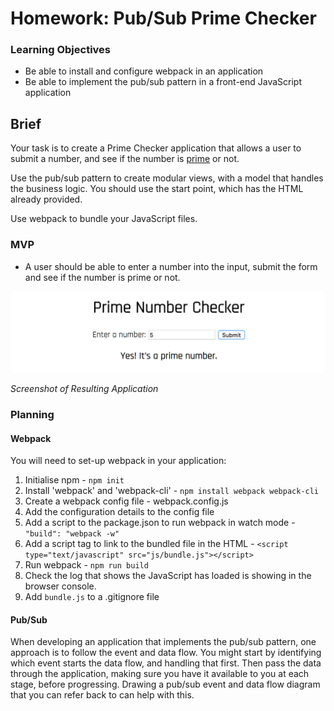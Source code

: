 # Homework: Pub/Sub Prime Checker

### Learning Objectives

- Be able to install and configure webpack in an application
- Be able to implement the pub/sub pattern in a front-end JavaScript application

## Brief

Your task is to create a Prime Checker application that allows a user to submit a number, and see if the number is [prime](https://en.wikipedia.org/wiki/Prime_number) or not.

Use the pub/sub pattern to create modular views, with a model that handles the business logic. You should use the start point, which has the HTML already provided.

Use webpack to bundle your JavaScript files.

### MVP

- A user should be able to enter a number into the input, submit the form and see if the number is prime or not.

![Screenshot of Resulting Application](images/screenshot_prime_checker.png)

*Screenshot of Resulting Application*

### Planning

#### Webpack

You will need to set-up webpack in your application:

1. Initialise npm - `npm init`
2. Install 'webpack' and 'webpack-cli' - `npm install webpack webpack-cli`
3. Create a webpack config file - webpack.config.js
4. Add the configuration details to the config file
5. Add a script to the package.json to run webpack in watch mode - `"build": "webpack -w"`
6. Add a script tag to link to the bundled file in the HTML - `<script type="text/javascript" src="js/bundle.js"></script>`
7. Run webpack - `npm run build`
8. Check the log that shows the JavaScript has loaded is showing in the browser console.
9. Add `bundle.js` to a .gitignore file

#### Pub/Sub

When developing an application that implements the pub/sub pattern, one approach is to follow the event and data flow. You might start by identifying which event starts the data flow, and handling that first. Then pass the data through the application, making sure you have it available to you at each stage, before progressing. Drawing a pub/sub event and data flow diagram that you can refer back to can help with this.
